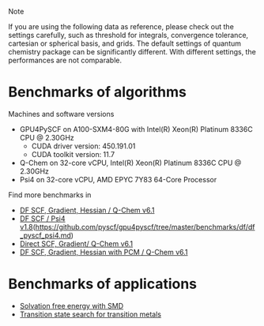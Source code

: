 > [!NOTE]
> If you are using the following data as reference, please check out the settings carefully, such as threshold for integrals, convergence tolerance, cartesian or spherical basis, and grids. The default settings of quantum chemistry package can be significantly different. With different settings, the performances are not comparable.

# Benchmarks of algorithms 

Machines and software versions
- GPU4PySCF on A100-SXM4-80G with Intel(R) Xeon(R) Platinum 8336C CPU @ 2.30GHz
    - CUDA driver version: 450.191.01   
    - CUDA toolkit version: 11.7
- Q-Chem on 32-core vCPU, Intel(R) Xeon(R) Platinum 8336C CPU @ 2.30GHz
- Psi4 on 32-core vCPU, AMD EPYC 7Y83 64-Core Processor

Find more benchmarks in 
- [DF SCF, Gradient, Hessian / Q-Chem v6.1](https://github.com/pyscf/gpu4pyscf/tree/master/benchmarks/df/df_pyscf_qchem.md)
- [DF SCF / Psi4 v1.8]()(https://github.com/pyscf/gpu4pyscf/tree/master/benchmarks/df/df_pyscf_psi4.md)
- [Direct SCF, Gradient/ Q-Chem v6.1](https://github.com/pyscf/gpu4pyscf/tree/master/benchmarks/scf/scf_pyscf_qchem.md)
- [DF SCF, Gradient, Hessian with PCM / Q-Chem v6.1](https://github.com/pyscf/gpu4pyscf/tree/master/benchmarks/df/solvent_pyscf_qchem.md)

# Benchmarks of applications

- [Solvation free energy with SMD](https://github.com/pyscf/gpu4pyscf/tree/master/benchmarks/smd)
- [Transition state search for transition metals](https://github.com/pyscf/gpu4pyscf/tree/master/benchmarks/ts)
